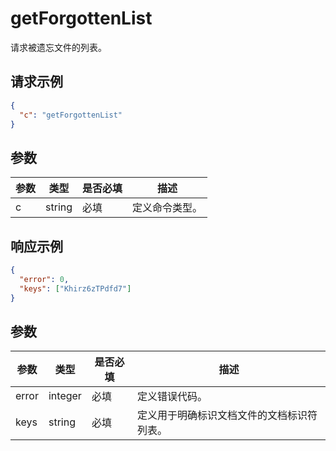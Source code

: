 ﻿# getForgottenList

请求被遗忘文件的列表。

## 请求示例

``` json
{
  "c": "getForgottenList"
}
```

## 参数

| 参数 | 类型   | 是否必填 | 描述               |
| --------- | ------ | -------- | ------------------------- |
| c         | string | 必填 | 定义命令类型。 |

## 响应示例

``` json
{
  "error": 0,
  "keys": ["Khirz6zTPdfd7"]
}
```

## 参数

| 参数 | 类型    | 是否必填 | 描述                                                                                   |
| --------- | ------- | -------- | --------------------------------------------------------------------------------------------- |
| error     | integer | 必填 | 定义错误代码。                                                                       |
| keys      | string  | 必填 | 定义用于明确标识文档文件的文档标识符列表。 |
